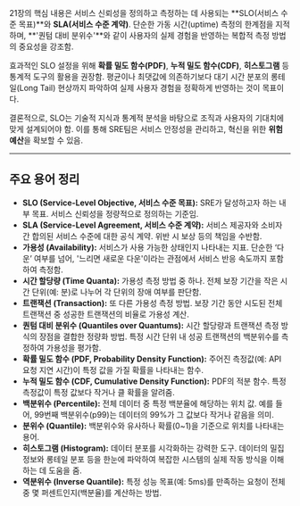 21장의 핵심 내용은 서비스 신뢰성을 정의하고 측정하는 데 사용되는 **SLO(서비스 수준 목표)**와 **SLA(서비스 수준 계약)**. 단순한 가동 시간(uptime) 측정의 한계점을 지적하며, **'퀀텀 대비 분위수'**와 같이 사용자의 실제 경험을 반영하는 복합적 측정 방법의 중요성을 강조함.

효과적인 SLO 설정을 위해 **확률 밀도 함수(PDF)**, **누적 밀도 함수(CDF)**, **히스토그램** 등 통계적 도구의 활용을 권장함. 평균이나 최댓값에 의존하기보다 대기 시간 분포의 롱테일(Long Tail) 현상까지 파악하여 실제 사용자 경험을 정확하게 반영하는 것이 목표이다.

결론적으로, SLO는 기술적 지식과 통계적 분석을 바탕으로 조직과 사용자의 기대치에 맞게 설계되어야 함. 이를 통해 SRE팀은 서비스 안정성을 관리하고, 혁신을 위한 **위험 예산**을 확보할 수 있음.

---

## **주요 용어 정리**

- **SLO (Service-Level Objective, 서비스 수준 목표):** SRE가 달성하고자 하는 내부 목표. 서비스 신뢰성을 정량적으로 정의하는 기준임.
- **SLA (Service-Level Agreement, 서비스 수준 계약):** 서비스 제공자와 소비자 간 합의된 서비스 수준에 대한 공식 계약. 위반 시 보상 등의 책임을 수반함.
- **가용성 (Availability):** 서비스가 사용 가능한 상태인지 나타내는 지표. 단순한 ‘다운’ 여부를 넘어, '느리면 새로운 다운'이라는 관점에서 서비스 반응 속도까지 포함하여 측정함.
- **시간 할당량 (Time Quanta):** 가용성 측정 방법 중 하나. 전체 보장 기간을 작은 시간 단위(예: 분)로 나누어 각 단위의 장애 여부를 판단함.
- **트랜잭션 (Transaction):** 또 다른 가용성 측정 방법. 보장 기간 동안 시도된 전체 트랜잭션 중 성공한 트랜잭션의 비율로 가용성 계산.
- **퀀텀 대비 분위수 (Quantiles over Quantums):** 시간 할당량과 트랜잭션 측정 방식의 장점을 결합한 정량화 방법. 특정 시간 단위 내 성공 트랜잭션의 백분위수를 측정하여 가용성을 평가함.
- **확률 밀도 함수 (PDF, Probability Density Function):** 주어진 측정값(예: API 요청 지연 시간)이 특정 값을 가질 확률을 나타내는 함수.
- **누적 밀도 함수 (CDF, Cumulative Density Function):** PDF의 적분 함수. 특정 측정값이 특정 값보다 작거나 클 확률을 알려줌.
- **백분위수 (Percentile):** 전체 데이터 중 특정 백분율에 해당하는 위치 값. 예를 들어, 99번째 백분위수(p99)는 데이터의 99%가 그 값보다 작거나 같음을 의미.
- **분위수 (Quantile):** 백분위수와 유사하나 확률(0~1)을 기준으로 위치를 나타내는 용어.
- **히스토그램 (Histogram):** 데이터 분포를 시각화하는 강력한 도구. 데이터의 밀집 정보와 롱테일 분포 등을 한눈에 파악하여 복잡한 시스템의 실제 작동 방식을 이해하는 데 도움을 줌.
- **역분위수 (Inverse Quantile):** 특정 성능 목표(예: 5ms)를 만족하는 요청이 전체 중 몇 퍼센트인지(백분율)를 계산하는 방법.
